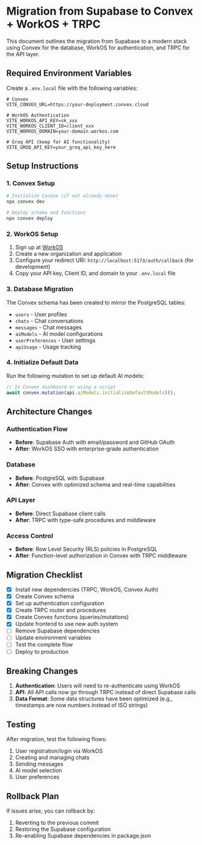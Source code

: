# Migration from Supabase to Convex + WorkOS + TRPC

This document outlines the migration from Supabase to a modern stack using Convex for the database, WorkOS for authentication, and TRPC for the API layer.

## Required Environment Variables

Create a `.env.local` file with the following variables:

```env
# Convex
VITE_CONVEX_URL=https://your-deployment.convex.cloud

# WorkOS Authentication
VITE_WORKOS_API_KEY=sk_xxx
VITE_WORKOS_CLIENT_ID=client_xxx
VITE_WORKOS_DOMAIN=your-domain.workos.com

# Groq API (keep for AI functionality)
VITE_GROQ_API_KEY=your_groq_api_key_here
```

## Setup Instructions

### 1. Convex Setup
```bash
# Initialize Convex (if not already done)
npx convex dev

# Deploy schema and functions
npx convex deploy
```

### 2. WorkOS Setup
1. Sign up at [WorkOS](https://workos.com)
2. Create a new organization and application
3. Configure your redirect URI: `http://localhost:5173/auth/callback` (for development)
4. Copy your API key, Client ID, and domain to your `.env.local` file

### 3. Database Migration
The Convex schema has been created to mirror the PostgreSQL tables:
- `users` - User profiles
- `chats` - Chat conversations  
- `messages` - Chat messages
- `aiModels` - AI model configurations
- `userPreferences` - User settings
- `apiUsage` - Usage tracking

### 4. Initialize Default Data
Run the following mutation to set up default AI models:
```typescript
// In Convex dashboard or using a script
await convex.mutation(api.aiModels.initializeDefaultModels)();
```

## Architecture Changes

### Authentication Flow
- **Before**: Supabase Auth with email/password and GitHub OAuth
- **After**: WorkOS SSO with enterprise-grade authentication

### Database
- **Before**: PostgreSQL with Supabase
- **After**: Convex with optimized schema and real-time capabilities

### API Layer
- **Before**: Direct Supabase client calls
- **After**: TRPC with type-safe procedures and middleware

### Access Control
- **Before**: Row Level Security (RLS) policies in PostgreSQL
- **After**: Function-level authorization in Convex with TRPC middleware

## Migration Checklist

- [x] Install new dependencies (TRPC, WorkOS, Convex Auth)
- [x] Create Convex schema
- [x] Set up authentication configuration
- [x] Create TRPC router and procedures
- [x] Create Convex functions (queries/mutations)
- [x] Update frontend to use new auth system
- [ ] Remove Supabase dependencies
- [ ] Update environment variables
- [ ] Test the complete flow
- [ ] Deploy to production

## Breaking Changes

1. **Authentication**: Users will need to re-authenticate using WorkOS
2. **API**: All API calls now go through TRPC instead of direct Supabase calls
3. **Data Format**: Some data structures have been optimized (e.g., timestamps are now numbers instead of ISO strings)

## Testing

After migration, test the following flows:
1. User registration/login via WorkOS
2. Creating and managing chats
3. Sending messages
4. AI model selection
5. User preferences

## Rollback Plan

If issues arise, you can rollback by:
1. Reverting to the previous commit
2. Restoring the Supabase configuration
3. Re-enabling Supabase dependencies in package.json 
